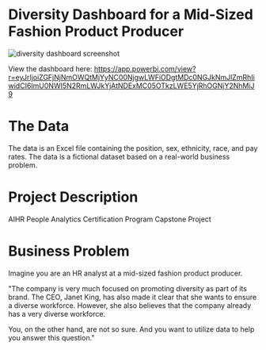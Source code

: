 # Diversity Dashboard for a Mid-Sized Fashion Product Producer

![diversity dashboard screenshot](https://user-images.githubusercontent.com/23224784/114099624-1e3e2080-9891-11eb-9a78-3b9f6b80555e.jpg)

View the dashboard here: https://app.powerbi.com/view?r=eyJrIjoiZGFjNjNmOWQtMjYyNC00NjgwLWFiODgtMDc0NGJkNmJlZmRhIiwidCI6ImU0NWI5N2RmLWJkYjAtNDExMC05OTkzLWE5YjRhOGNjY2NhMiJ9

# The Data 

The data is an Excel file containing the position, sex, ethnicity, race, and pay rates. The data is a fictional dataset based on a real-world business problem. 

# Project Description

AIHR People Analytics Certification Program Capstone Project

# Business Problem

Imagine you are an HR analyst at a mid-sized fashion product producer. 

"The company is very much focused on promoting diversity as part of its brand. The CEO, Janet King, has also made it clear that she wants to ensure a diverse workforce. However, she also believes that the company already has a very diverse workforce. 

You, on the other hand, are not so sure. And you want to utilize data to help you answer this question."
